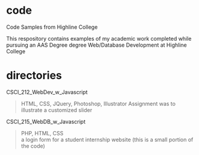 code
====

Code Samples from Highline College

This respository contains examples of my academic work completed while 
pursuing an AAS Degree degree Web/Database Development at Highline College

directories
===========

CSCI_212_WebDev_w_Javascript 
> HTML, CSS, JQuery, Photoshop, Illustrator
> Assignment was to illustrate a customized slider

CSCI_215_WebDB_w_Javascript 
> PHP, HTML, CSS  
> a login form for a student internship website
> (this is a small portion of the code)
